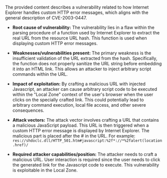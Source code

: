 The provided content describes a vulnerability related to how Internet Explorer handles custom HTTP error messages, which aligns with the general description of CVE-2003-0447.

- **Root cause of vulnerability:** The vulnerability lies in a flaw within the parsing procedure of a function used by Internet Explorer to extract the real URL from the resource URL hash. This function is used when displaying custom HTTP error messages.

- **Weaknesses/vulnerabilities present:** The primary weakness is the insufficient validation of the URL extracted from the hash. Specifically, the function does not properly sanitize the URL string before embedding it into an HTML link. This allows an attacker to inject arbitrary script commands within the URL.

- **Impact of exploitation:** By crafting a malicious URL with injected Javascript, an attacker can cause arbitrary script code to be executed within the "Local Zone" context of the user's browser when the user clicks on the specially crafted link. This could potentially lead to arbitrary command execution, local file access, and other severe consequences.

- **Attack vectors:** The attack vector involves crafting a URL that contains a malicious JavaScript payload. This URL is then triggered when a custom HTTP error message is displayed by Internet Explorer. The malicious part is placed after the # in the URL. For example: `res://shdoclc.dll/HTTP_501.htm#javascript:%2f*://*%2falert(location.href)/`

- **Required attacker capabilities/position:** The attacker needs to craft a malicious URL. User interaction is required since the user needs to click the generated link for the Javascript code to execute. This vulnerability is exploitable in the Local Zone.